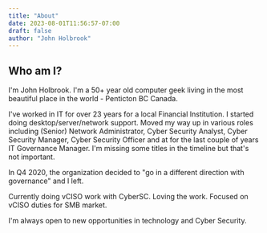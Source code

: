 ```yaml
---
title: "About"
date: 2023-08-01T11:56:57-07:00
draft: false
author: "John Holbrook"
---
```

## Who am I?
I'm John Holbrook. I'm a 50+ year old computer geek living in the most beautiful place in the world - Penticton BC Canada.

I've worked in IT for over 23 years for a local Financial Institution.  I started doing desktop/server/network support. Moved my way up in various roles including (Senior) Network Administrator, Cyber Security Analyst, Cyber Security Manager, Cyber Security Officer and at for the last couple of years IT Governance Manager. I'm missing some titles in the timeline but that's not important.

In Q4 2020, the organization decided to "go in a different direction with governance" and I left. 

Currently doing vCISO work with CyberSC. Loving the work. Focused on vCISO duties for SMB market. 

I'm always open to new opportunities in technology and Cyber Security.

